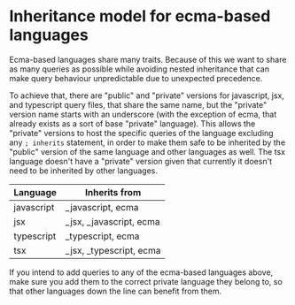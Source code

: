 # Inheritance model for ecma-based languages

Ecma-based languages share many traits. Because of this we want to share as many queries as possible while avoiding nested inheritance that can make query behaviour unpredictable due to unexpected precedence.

To achieve that, there are "public" and "private" versions for javascript, jsx, and typescript query files, that share the same name, but the "private" version name starts with an underscore (with the exception of ecma, that already exists as a sort of base "private" language). This allows the "private" versions to host the specific queries of the language excluding any `; inherits` statement, in order to make them safe to be inherited by the "public" version of the same language and other languages as well. The tsx language doesn't have a "private" version given that currently it doesn't need to be inherited by other languages.

| Language   | Inherits from           |
| ---------- | ----------------------- |
| javascript | _javascript, ecma       |
| jsx        | _jsx, _javascript, ecma |
| typescript | _typescript, ecma       |
| tsx        | _jsx, _typescript, ecma |

If you intend to add queries to any of the ecma-based languages above, make sure you add them to the correct private language they belong to, so that other languages down the line can benefit from them.
